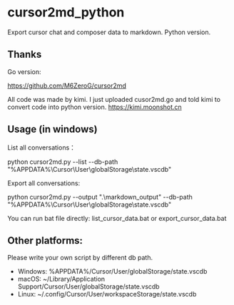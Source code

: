 # cursor2md_python
Export cursor chat and composer data to markdown. Python version.

## Thanks

Go version:

https://github.com/M6ZeroG/cursor2md

All code was made by kimi. I just uploaded cusor2md.go and told kimi to convert code into python version.  https://kimi.moonshot.cn

## Usage (in windows)

List all conversations：

python cursor2md.py --list --db-path "%APPDATA%\Cursor\User\globalStorage\state.vscdb"

Export all conversations:

python cursor2md.py --output ".\markdown_output" --db-path "%APPDATA%\Cursor\User\globalStorage\state.vscdb"

You can run bat file directly: list_cursor_data.bat or export_cursor_data.bat

## Other platforms:

Please write your own script by different db path.

* Windows: %APPDATA%/Cursor/User/globalStorage/state.vscdb
* macOS: ~/Library/Application Support/Cursor/User/globalStorage/state.vscdb
* Linux: ~/.config/Cursor/User/workspaceStorage/state.vscdb
